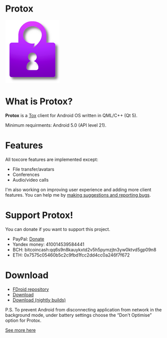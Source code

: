 
# Protox

![Protox](logo_small.png)

# What is Protox?

**Protox** is a [Tox](https://tox.chat/) client for Android OS written in QML/C++ (Qt 5).

Minimum requirments: Android 5.0 (API level 21).

# Features

All toxcore features are implemented except:
*  File transfer/avatars
*  Conferences
*  Audio/video calls

I'm also working on improving user experience and adding more client features. You can help me by [making suggestions and reporting bugs](https://gitlab.com/Monsterovich/protox/issues).

# Support Protox!

You can donate if you want to support this project.

* PayPal: [Donate](https://www.paypal.me/monsterovich)
* Yandex money: 410014539584441
* BCH: bitcoincash:qq6s9n8kauykxtd2v5h5pymzjtn3yw0ktvd5gp09n8
* ETH: 0x7575c05460b5c2c9fbd1fcc2dd4cc0a246f7f672

# Download

* [FDroid repository](https://submarine.strangled.net/fdroid/)
* [Download](https://gitlab.com/Monsterovich/protox/-/releases)
* [Download (nightly builds)](https://submarine.strangled.net/protox/builds/nightly/)


P.S. To prevent Android from disconnecting application from network in the background mode, under battery settings choose the “Don't Optimise” option for Protox.

[See more here](https://dontkillmyapp.com/)